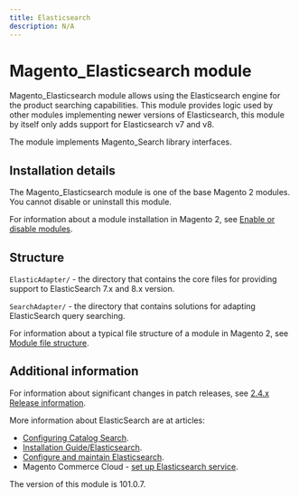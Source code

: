 ```yaml
---
title: Elasticsearch
description: N/A
---
```


# Magento_Elasticsearch module

Magento_Elasticsearch module allows using the Elasticsearch engine for the product searching capabilities. This module
provides logic used by other modules implementing newer versions of Elasticsearch, this module by itself only adds
support for Elasticsearch v7 and v8.

The module implements Magento_Search library interfaces.

## Installation details

The Magento_Elasticsearch module is one of the base Magento 2 modules. You cannot disable or uninstall this module.

For information about a module installation in Magento 2, see [Enable or disable modules](https://experienceleague.adobe.com/docs/commerce-operations/installation-guide/tutorials/manage-modules.html).

## Structure

`ElasticAdapter/` - the directory that contains the core files for providing support to ElasticSearch 7.x and 8.x
version.

`SearchAdapter/` - the directory that contains solutions for adapting ElasticSearch query searching.

For information about a typical file structure of a module in Magento 2, see [Module file structure](https://developer.adobe.com/commerce/php/development/build/component-file-structure/#module-file-structure).

## Additional information

For information about significant changes in patch releases, see [2.4.x Release information](https://experienceleague.adobe.com/docs/commerce-operations/release/notes/overview.html).

More information about ElasticSearch are at articles:

- [Configuring Catalog Search](https://experienceleague.adobe.com/docs/commerce-admin/catalog/catalog/search/search-configuration.html).
- [Installation Guide/Elasticsearch](https://experienceleague.adobe.com/docs/commerce-operations/installation-guide/prerequisites/search-engine/overview.html).
- [Configure and maintain Elasticsearch](https://experienceleague.adobe.com/docs/commerce-operations/configuration-guide/search/overview-search.html).
- Magento Commerce Cloud - [set up Elasticsearch service](https://experienceleague.adobe.com/docs/commerce-cloud-service/user-guide/configure/service/elasticsearch.html).

<InlineAlert slots="text" />
The version of this module is 101.0.7.

